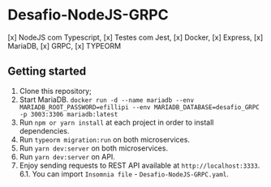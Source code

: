 # Desafio-NodeJS-GRPC

[x] NodeJS com Typescript, 
[x] Testes com Jest, 
[x] Docker, 
[x] Express, 
[x] MariaDB, 
[x] GRPC, 
[x] TYPEORM

## Getting started

1. Clone this repository;<br />
2. Start MariaDB. `docker run -d --name mariadb --env MARIADB_ROOT_PASSWORD=efillipi --env MARIADB_DATABASE=desafio_GRPC -p 3003:3306 mariadb:latest`<br />
3. Run `npm or yarn install` at each project in order to install dependencies.<br />
4. Run `typeorm migration:run` on both microservices.<br />
5. Run `yarn dev:server` on both microservices.<br />
6. Run `yarn dev:server` on API.<br />
7. Enjoy sending requests to REST API available at `http://localhost:3333`.<br />
   6.1. You can import `Insomnia file` - `Desafio-NodeJS-GRPC.yaml`.<br />
